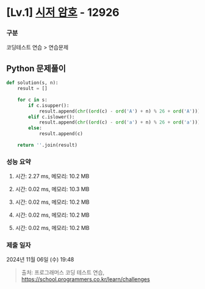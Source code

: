 # [Lv.1] [시저 암호](https://school.programmers.co.kr/learn/courses/30/lessons/12926?language=python3) - 12926 

### 구분

코딩테스트 연습 > 연습문제

## Python 문제풀이

```py
def solution(s, n):
    result = []
    
    for c in s:
        if c.isupper():
            result.append(chr((ord(c) - ord('A') + n) % 26 + ord('A')))
        elif c.islower():
            result.append(chr((ord(c) - ord('a') + n) % 26 + ord('a')))
        else:
            result.append(c)
    
    return ''.join(result)
```

### 성능 요약

1. 시간: 2.27 ms, 메모리: 10.2 MB

2. 시간: 0.02 ms, 메모리: 10.3 MB
3. 시간: 0.02 ms, 메모리: 10.2 MB
4. 시간: 0.02 ms, 메모리: 10.2 MB
5. 시간: 0.02 ms, 메모리: 10.2 MB

### 제출 일자

2024년 11월 06일 (수) 19:48

> 출처: 프로그래머스 코딩 테스트 연습, https://school.programmers.co.kr/learn/challenges